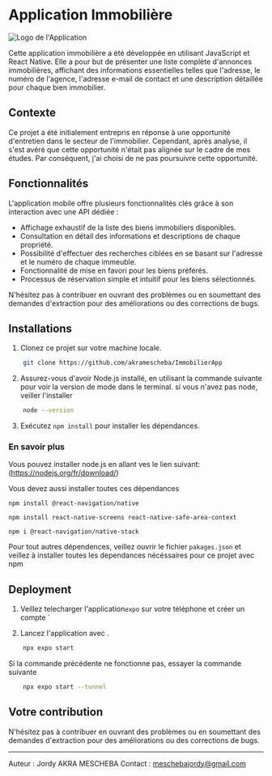 # Application Immobilière

![Logo de l'Application](lien_vers_le_logo.png)

Cette application immobilière a été développée en utilisant JavaScript et React Native. Elle a pour but de présenter une liste complète d'annonces immobilières, affichant des informations essentielles telles que l'adresse, le numéro de l'agence, l'adresse e-mail de contact et une description détaillée pour chaque bien immobilier.

## Contexte

Ce projet a été initialement entrepris en réponse à une opportunité d'entretien dans le secteur de l'immobilier. Cependant, après analyse, il s'est avéré que cette opportunité n'était pas alignée sur le cadre de mes études. Par conséquent, j'ai choisi de ne pas poursuivre cette opportunité.

## Fonctionnalités

L'application mobile offre plusieurs fonctionnalités clés grâce à son interaction avec une API dédiée :

- Affichage exhaustif de la liste des biens immobiliers disponibles.
- Consultation en détail des informations et descriptions de chaque propriété.
- Possibilité d'effectuer des recherches ciblées en se basant sur l'adresse et le numéro de chaque immeuble.
- Fonctionnalité de mise en favori pour les biens préférés.
- Processus de réservation simple et intuitif pour les biens sélectionnés.



N'hésitez pas à contribuer en ouvrant des problèmes ou en soumettant des demandes d'extraction pour des améliorations ou des corrections de bugs.



## Installations

1. Clonez ce projet sur votre machine locale.
```bash
    git clone https://github.com/akramescheba/ImmobilierApp
```
2. Assurez-vous d'avoir Node.js installé, en utilisant la commande suivante pour voir la version de mode dans le terminal.
si vous n'avez pas node, veiller l'installer
```bash
    node --version
```
3. Exécutez `npm install` pour installer les dépendances.


### En savoir plus

Vous pouvez installer node.js en allant ves le lien suivant: (https://nodejs.org/fr/download/)


 Vous devez aussi installer toutes ces dépendances
```
npm install @react-navigation/native
```
```
npm install react-native-screens react-native-safe-area-context
```
```
npm i @react-navigation/native-stack
```


Pour tout autres dépendences, veillez ouvrir le fichier `pakages.json` et veillez à installer toutes les dependances nécéssaires pour ce projet avec npm


##  Deployment

1. Veillez telecharger l'application`expo` sur votre téléphone et créer un compte ` 

5. Lancez l'application avec .
```bash
    npx expo start 
```
Si la commande précédente ne fonctionne pas, essayer la commande suivante
```bash
    npx expo start --tunnel
```

## Votre contribution
N'hésitez pas à contribuer en ouvrant des problèmes ou en soumettant des demandes d'extraction pour des améliorations ou des corrections de bugs.

---

Auteur : Jordy AKRA MESCHEBA
Contact : meschebajordy@gmail.com
